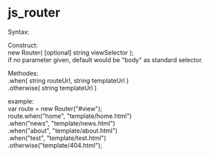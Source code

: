 js_router
=========

Syntax:

Construct: <br>
    new Router( [optional] string viewSelector );<br>
    if no parameter given, default would be "body" as standard selector.
    
Methodes:<br>
    .when( string routeUrl, string templateUrl )<br>
    .otherwise( string templateUrl )<br>
    
    
example:<br>
    var route = new Router("#view");<br>
    route.when("home", "template/home.html")<br>
         .when("news", "template/news.html")<br>
         .when("about", "template/about.html")<br>
         .when("test", "template/test.html")<br>
         .otherwise("template/404.html");<br>

